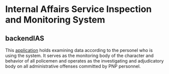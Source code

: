 # Internal Affairs Service Inspection and Monitoring System
## backendIAS
This [application]("https://localhost") holds examining data according to the personel who is using the system. It serves as the monitoring body of the character and behavior of all policemen and operates as the investigating and adjudicatory body on all administrative offenses committed by PNP personnel.
